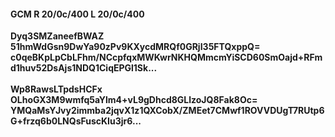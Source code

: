 #### GCM R 20/0c/400 L 20/0c/400
**Dyq3SMZaneefBWAZ**<br/>**51hmWdGsn9DwYa90zPv9KXycdMRQf0GRjI35FTQxppQ=**<br/>**c0qeBKpLpCbLFhm/NCcpfqxMWKwrNKHQMmcmYiSCD60SmOajd+RFmd1huv52DsAjs1NDQ1CiqEPGl1Sk...**<br/><br/>
**Wp8RawsLTpdsHCFx**<br/>**OLhoGX3M9wmfq5aYlm4+vL9gDhcd8GLlzoJQ8Fak8Oc=**<br/>**YMQaMsYJvy2immba2jqvX1z1QXCobX/ZMEet7CMwf1ROVVDUgT7RUtp6G+frzq6b0LNQsFuscKIu3jr6...**